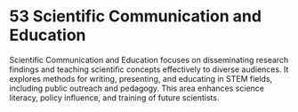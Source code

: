 # 53 **Scientific Communication and Education**  

Scientific Communication and Education focuses on disseminating research findings and teaching scientific concepts effectively to diverse audiences. It explores methods for writing, presenting, and educating in STEM fields, including public outreach and pedagogy. This area enhances science literacy, policy influence, and training of future scientists.
